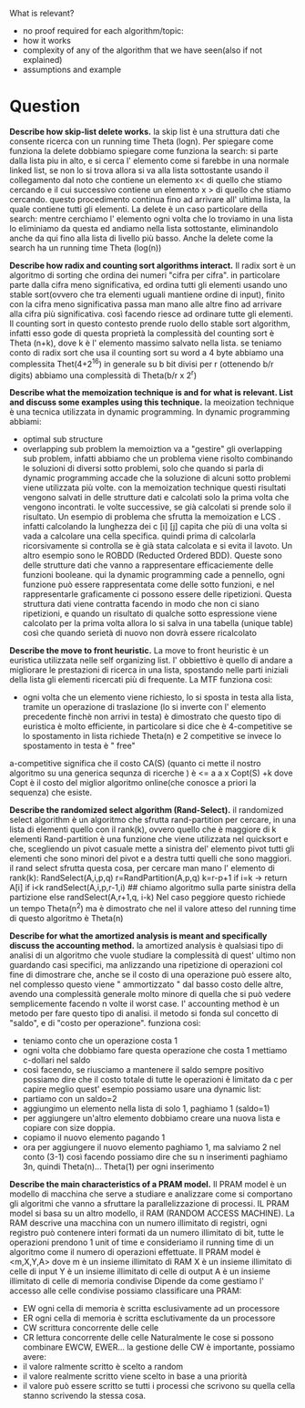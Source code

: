 What is relevant?
- no proof required
for each algorithm/topic:
- how it works
- complexity of any of the algorithm that we have seen(also if not explained)
- assumptions and example 
# Question
**Describe how skip-list delete works.**
la skip list è una struttura dati che consente ricerca con un running time Theta (logn).
Per spiegare come funziona la delete dobbiamo spiegare come funziona la search:
si parte dalla lista piu in alto, e si cerca l' elemento come si farebbe in una normale linked list, se non lo si trova allora si va alla lista sottostante usando il collegamento dal noto che contiene un elemento x< di quello che stiamo cercando e il cui successivo contiene un elemento x > di quello che stiamo cercando.
questo procedimento continua fino ad arrivare all' ultima lista, la quale contiene tutti gli elementi. 
La delete è un caso particolare della search: mentre cerchiamo l' elemento ogni volta che lo troviamo in una lista lo eliminiamo da questa ed andiamo nella lista sottostante, eliminandolo anche da qui fino alla lista di livello più basso.
Anche la delete come la search ha un running time Theta (log(n))

**Describe how radix and counting sort algorithms interact.**
Il radix sort è un algoritmo di sorting che ordina dei numeri "cifra per cifra".
in particolare parte dalla cifra meno significativa, ed ordina tutti gli elementi usando uno stable sort(ovvero che tra elementi uguali mantiene ordine di input), finito con la cifra meno significativa passa man mano alle altre fino ad arrivare alla cifra più significativa. così facendo riesce ad ordinare tutte gli elementi.
Il counting sort in questo contesto prende ruolo dello stable sort algorithm, infatti esso gode di questa proprietà
la complessità del counting sort è Theta (n+k), dove k è l' elemento massimo salvato nella lista.
se teniamo conto di radix sort che usa il counting sort su word a 4 byte abbiamo una complessita
Thet(4+2<sup>16</sup>)
in generale su b bit divisi per r (ottenendo b/r digits) abbiamo una complessità di 
Theta(b/r x 2<sup>r</sup>)


**Describe what the memoization technique is and for what is relevant. List and discuss some examples using this technique.**
la meoization technique è una tecnica utilizzata in dynamic programming. In dynamic programming abbiami:
- optimal sub structure
- overlapping sub problem
la memoiztion va a "gestire" gli overlapping sub problem, infatti abbiamo che un problema viene risolto combinando le soluzioni di diversi sotto problemi, solo che quando si parla di dynamic programming accade che la soluzione di alcuni sotto problemi viene utilizzata più volte. con la memoization technique questi risultati vengono salvati in delle strutture dati e calcolati solo la prima volta che vengono incontrati. le volte successive, se già calcolati si prende solo il risultato.
Un esempio di problema che sfrutta la memoization e LCS .
infatti calcolando la lunghezza dei c [i]  [j] capita che più di una volta si vada a calcolare una cella specifica. quindi prima di calcolarla ricorsivamente si controlla se è già stata calcolata e si evita il lavoto.
Un altro esempio sono le ROBDD (Reducted Ordered BDD). Queste sono delle strutture dati che vanno a rappresentare efficaciemente delle funzioni booleane. qui la dynamic programming cade a pennello, ogni funzione può essere rappresentata come delle sotto funzioni, e nel rappresentarle graficamente ci possono essere delle ripetizioni. Questa struttura dati viene contratta facendo in modo che non ci siano ripetizioni, e quando un risultato di qualche sotto espressione viene calcolato per la prima volta allora lo si salva in una tabella (unique table) così che quando serietà di nuovo non dovrà essere ricalcolato


**Describe the move to front heuristic.**
La move to front heuristic è un euristica utilizzata nelle self organizing list. l' obbiettivo è quello di andare a migliorare le prestazioni di ricerca in una lista, spostando nelle parti iniziali della lista gli elementi ricercati più di frequente.
La MTF funziona cosi:
- ogni volta che un elemento viene richiesto, lo si sposta in testa alla lista, tramite un operazione di traslazione (lo si inverte con l' elemento precedente finchè non arrivi in testa)
è dimostrato che questo tipo di euristica è molto efficiente, in particolare si dice che è 4-competitive se lo spostamento in lista richiede Theta(n) e 2 competitive se invece lo spostamento in testa è " free"

a-competitive significa che il costo CA(S) (quanto ci mette il nostro algoritmo su una generica sequnza di ricerche ) è <= a 
a x Copt(S) +k
dove Copt è il costo del miglior algoritmo online(che conosce a priori la sequenza) che esiste.

**Describe the randomized select algorithm (Rand-Select).**
il randomized select algorithm è un algoritmo che sfrutta rand-partition per cercare, in una lista di elementi quello con il rank(k), ovvero quello che è maggiore di k elementi 
Rand-partition è una funzione che viene utilizzata nel quicksort e che, scegliendo un pivot casuale mette a sinistra del' elemento pivot tutti gli elementi che sono minori del pivot e a destra tutti quelli che sono maggiori. 
il rand select sfrutta questa cosa, per cercare man mano l' elemento di rank(k):
RandSelect(A,i,p,q)
r=RandPartition(A,p,q)
k=r-p+1
if i=k -> return A[i]
if i<k randSelect(A,i,p,r-1,i) ## chiamo algoritmo sulla parte sinistra della partizione
else randSelect(A,r+1,q, i-k)
Nel caso peggiore questo richiede un tempo Theta(n<sup>2</sup>)
ma è dimostrato che nel il valore atteso del running time di questo algoritmo è Theta(n)

**Describe for what the amortized analysis is meant and specifically discuss the accounting method.**
la amortized analysis  è qualsiasi tipo di analisi di un algoritmo che vuole studiare la complessità di quest' ultimo non guardando casi specifici, ma anlizzando una ripetizione di operazioni col fine di dimostrare che, anche se il costo di una operazione può essere alto, nel complesso questo viene " ammortizzato " dal basso costo delle altre, avendo una complessità generale molto minore di quella che si può vedere semplicemente facendo n volte il worst case.
l' accounting method è un metodo per fare questo tipo di analisi. 
il metodo si fonda sul concetto di "saldo", e di "costo per operazione".
funziona così:
- teniamo conto che un operazione costa 1
- ogni volta che dobbiamo fare questa operazione che costa 1 mettiamo c-dollari nel saldo
- così facendo, se riusciamo a mantenere il saldo sempre positivo possiamo dire che il costo totale di tutte le operazioni è limitato da c
per capire meglio quest' esempio possiamo usare una dynamic list:
- partiamo con un saldo=2
- aggiungimo un elemento nella lista di solo 1, paghiamo 1 (saldo=1)
- per aggiungere un'altro elemento dobbiamo creare una nuova lista e copiare con size doppia. 
- copiamo il nuovo elemento pagando 1
- ora per aggiungere il nuovo elemento paghiamo 1, ma salviamo 2 nel conto (3-1)
così facendo possiamo dire che su n inserimenti paghiamo 3n, quindi Theta(n)... Theta(1) per ogni inserimento


**Describe the main characteristics of a PRAM model.**
Il PRAM model è un modello di macchina che serve a studiare e analizzare come si comportano gli algoritmi che vanno a sfruttare la parallelizzazione di processi. 
IL PRAM model si basa su un altro modello, il RAM (RANDOM ACCESS MACHINE).
La RAM descrive una macchina con un numero illimitato di registri, ogni registro può contenere interi formati da un numero illimitato di bit, tutte le operazioni prendono 1 unit of time e consideriamo il running time di un algoritmo come il numero di operazioni effettuate.
Il PRAM model è <m,X,Y,A>
dove m è un insieme illimitato di RAM
X è un insieme illimitato di celle di input
Y è un insieme illimitato di celle di output
A è un insieme illimitato di celle di memoria condivise
Dipende da come gestiamo l' accesso alle celle condivise possiamo classificare una PRAM:
- EW ogni cella di memoria è scritta esclusivamente ad un processore
- ER ogni cella di memoria è scritta esclutivamente da un processore
- CW scrittura concorrente delle celle
- CR lettura concorrente delle celle
Naturalmente le cose si possono combinare EWCW, EWER...
la gestione delle CW è importante, possiamo avere:
- il valore ralmente scritto è scelto a random
- il valore realmente scritto viene scelto in base a una priorità
- il valore può essere scritto se tutti i processi che scrivono su quella cella stanno scrivendo la stessa cosa.
